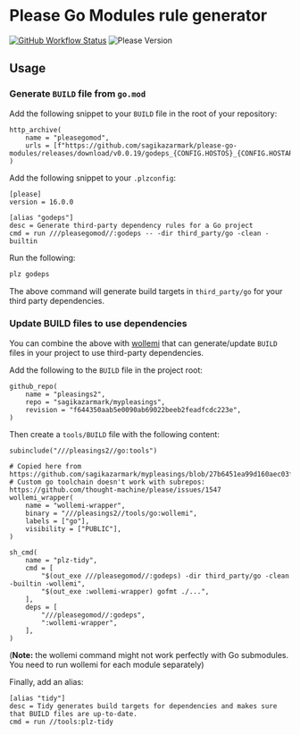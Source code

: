 # Please Go Modules rule generator

[![GitHub Workflow Status](https://img.shields.io/github/workflow/status/sagikazarmark/please-go-modules/CI?style=flat-square)](https://github.com/sagikazarmark/please-go-modules/actions?query=workflow%3ACI)
![Please Version](https://img.shields.io/badge/please%20version-%3E=16.0.0-B879FF.svg?style=flat-square)


## Usage

### Generate `BUILD` file from `go.mod`

Add the following snippet to your `BUILD` file in the root of your repository:

```starlark
http_archive(
    name = "pleasegomod",
    urls = [f"https://github.com/sagikazarmark/please-go-modules/releases/download/v0.0.19/godeps_{CONFIG.HOSTOS}_{CONFIG.HOSTARCH}.tar.gz"],
)
```

Add the following snippet to your `.plzconfig`:

```
[please]
version = 16.0.0

[alias "godeps"]
desc = Generate third-party dependency rules for a Go project
cmd = run ///pleasegomod//:godeps -- -dir third_party/go -clean -builtin
```

Run the following:

```bash
plz godeps
```

The above command will generate build targets in `third_party/go` for your third party dependencies.


### Update BUILD files to use dependencies

You can combine the above with [wollemi](https://github.com/tcncloud/wollemi) that can generate/update
`BUILD` files in your project to use third-party dependencies.

Add the following to the `BUILD` file in the project root:

```starlark
github_repo(
    name = "pleasings2",
    repo = "sagikazarmark/mypleasings",
    revision = "f644350aab5e0090ab69022beeb2feadfcdc223e",
)
```

Then create a `tools/BUILD` file with the following content:

```starlark
subinclude("///pleasings2//go:tools")

# Copied here from https://github.com/sagikazarmark/mypleasings/blob/27b6451ea99d160aec03f242be5261978770b4e1/tools/go/BUILD
# Custom go toolchain doesn't work with subrepos: https://github.com/thought-machine/please/issues/1547
wollemi_wrapper(
    name = "wollemi-wrapper",
    binary = "///pleasings2//tools/go:wollemi",
    labels = ["go"],
    visibility = ["PUBLIC"],
)

sh_cmd(
    name = "plz-tidy",
    cmd = [
        "$(out_exe ///pleasegomod//:godeps) -dir third_party/go -clean -builtin -wollemi",
        "$(out_exe :wollemi-wrapper) gofmt ./...",
    ],
    deps = [
        "///pleasegomod//:godeps",
        ":wollemi-wrapper",
    ],
)
```

(**Note:** the wollemi command might not work perfectly with Go submodules. You need to run wollemi for each module separately)

Finally, add an alias:

```
[alias "tidy"]
desc = Tidy generates build targets for dependencies and makes sure that BUILD files are up-to-date.
cmd = run //tools:plz-tidy
```
